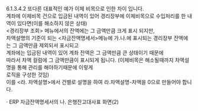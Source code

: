 6.1.3.4.2 또다른 대표적인 예가 이체 비목으로 인한 차이 입니다.  
계좌에 이체비목 건으로 입금된 내역이 있어 경리장부에 이체비목으로 수입처리를 한 내역이 있다면(이를 해소하지 않은 상태)  
<경리장부 조회> 메뉴에서의 잔액에는 그 금액만큼 크게 표시 되지만,  
차액설명의 기준이 되는 <자금잔액명세서>메뉴에 가.나.에 표시되는 경리장부 잔액에는 그 금액만큼 제외되서 표시되고  
계좌에는 입금된 내역이 있어 계좌 잔액은 그 금액만큼 큰 상태이기 때문에  
따라서 차액 컬럼에 그 금액만큼이 표시되게 됩니다. (이체비목은 해소될때까지 차액설명을 통해 관리를 해야하기때문에 이렇게  
로직을 구성한 것임)  
이를 <라. 차액설명>에서 건별로 설명을 하여 라.차액설명-차액을 0으로 만들어야 합니다.

· ERP 자금잔액명세서의 나. 은행잔고대사표 화면(2)